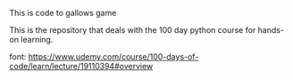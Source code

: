 This is code to gallows game

This is the repository that deals with the 100 day python course for hands-on learning.

font: https://www.udemy.com/course/100-days-of-code/learn/lecture/19110394#overview
